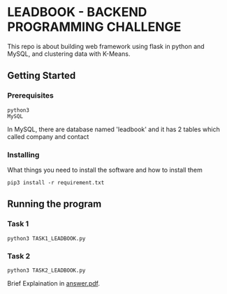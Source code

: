 # LEADBOOK - BACKEND PROGRAMMING CHALLENGE

This repo is about building web framework using flask in python and MySQL, and clustering data with K-Means.

## Getting Started
### Prerequisites
```
python3
MySQL
```
In MySQL, there are database named 'leadbook' and it has 2 tables which called company and contact


### Installing
What things you need to install the software and how to install them

```
pip3 install -r requirement.txt
```


## Running the program

### Task 1
```
python3 TASK1_LEADBOOK.py
```

### Task 2
```
python3 TASK2_LEADBOOK.py
```

Brief Explaination in [answer.pdf](https://github.com/easymavinmind/leadbook_backend_challenge/answer.pdf). 